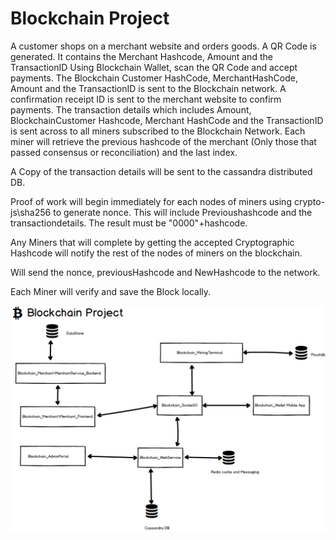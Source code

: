 # Blockchain Project
A customer shops on a merchant website and  orders goods.
A QR Code is generated. It contains the Merchant Hashcode, Amount and the TransactionID
Using Blockchain Wallet, scan the QR Code and accept payments.
The Blockchain Customer HashCode, MerchantHashCode, Amount and the TransactionID is sent to the Blockchain network.
A confirmation receipt ID is sent to the merchant website to confirm payments.
The transaction details which includes Amount, BlockchainCustomer Hashcode, Merchant HashCode and the TransactionID is sent across to all miners subscribed to the Blockchain Network.
Each miner will retrieve the previous hashcode of the merchant (Only those that passed consensus or reconciliation) and the last index.

A Copy of the transaction details will be sent to the cassandra distributed DB.

Proof of work will begin immediately for each nodes of miners using crypto-js\sha256 to generate nonce. This will include Previoushashcode and the transactiondetails. The result must be "0000"+hashcode.

Any Miners that will complete by getting the accepted Cryptographic Hashcode will notify the rest of the nodes of miners on the blockchain.



Will send the nonce, previousHashcode and NewHashcode to the network. 

Each Miner will verify and save the Block locally.


![alt text](https://github.com/izzumani/Blockchain_Project/blob/master/png/Blockchain%20Dataflow%20chart.png)

